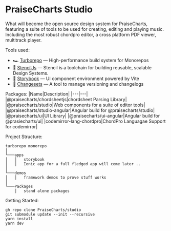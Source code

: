 # PraiseCharts Studio

What will become the open source design system for PraiseCharts, featuring a suite of tools to be used for creating, editing and playing music. Including the most robust chordpro editor, a cross platform PDF viewer, multitrack player. 

Tools used:

- 🏎 [Turborepo](https://turborepo.org) — High-performance build system for Monorepos
- 🚀 [StencilJs](https://stenciljs.com/) — Stencil is a toolchain for building reusable, scalable Design Systems.
- 📖 [Storybook](https://storybook.js.org/) — UI component environment powered by Vite
- 📖 [Changesets](https://github.com/changesets/changesets) — A tool to manage versioning and changelogs

Packages:
|Name|Description|
|---|---|
|@praisecharts/chordsheetjs|chordsheet Parsing Library|
|@praisecharts/studio|Web components for a suite of editor tools|
|@praisecharts/studio-angular|Angular build for @praisecharts/studio|
|@praisecharts/ui|UI Library|
|@praisecharts/ui-angular|Angular build for @prasiecharts/ui|
|codemirror-lang-chordpro|ChordPro Languagae Support for codemirror|

Project Structure:
```
turborepo monorepo
│      
└───apps
│   │   storybook
│   │   Ionic app for a full fledged app will come later ..
│   
└───demos
│   │   framework demos to prove stuff works
│   
└───Packages
    │   stand alone packages
```

Getting Started:

```
gh repo clone PraiseCharts/studio
git submodule update --init --recursive
yarn install
yarn dev
```
